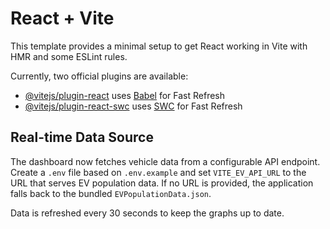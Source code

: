 # React + Vite

This template provides a minimal setup to get React working in Vite with HMR and some ESLint rules.

Currently, two official plugins are available:

- [@vitejs/plugin-react](https://github.com/vitejs/vite-plugin-react/blob/main/packages/plugin-react/README.md) uses [Babel](https://babeljs.io/) for Fast Refresh
- [@vitejs/plugin-react-swc](https://github.com/vitejs/vite-plugin-react-swc) uses [SWC](https://swc.rs/) for Fast Refresh

## Real-time Data Source

The dashboard now fetches vehicle data from a configurable API endpoint. Create a `.env` file based on `.env.example` and set `VITE_EV_API_URL` to the URL that serves EV population data. If no URL is provided, the application falls back to the bundled `EVPopulationData.json`.

Data is refreshed every 30 seconds to keep the graphs up to date.
